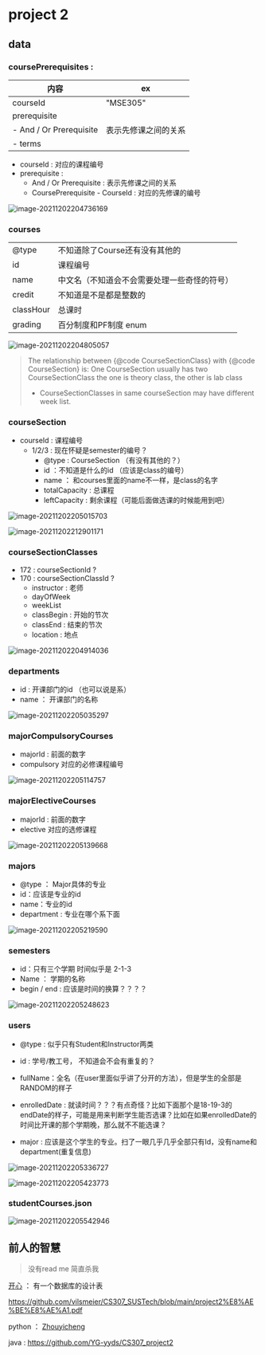 # project 2





## data

### coursePrerequisites :

| 内容                    | ex                   |
| ----------------------- | -------------------- |
| courseId                | "MSE305"             |
| prerequisite            |                      |
| - And / Or Prerequisite | 表示先修课之间的关系 |
| - terms                 |                      |

- courseId : 对应的课程编号
- prerequisite : 
  -  And / Or Prerequisite : 表示先修课之间的关系
  - CoursePrerequisite - CourseId : 对应的先修课的编号

![image-20211202204736169](https://github.com/Cateatsthatfish/Database-Project2/tree/main/Stage1_getStarted/pic/image-20211202204736169.png) 



### courses

|           |                                              |
| --------- | -------------------------------------------- |
| @type     | 不知道除了Course还有没有其他的               |
| id        | 课程编号                                     |
| name      | 中文名（不知道会不会需要处理一些奇怪的符号） |
| credit    | 不知道是不是都是整数的                       |
| classHour | 总课时                                       |
| grading   | 百分制度和PF制度 enum                        |

![image-20211202204805057](https://github.com/Cateatsthatfish/Database-Project2/tree/main/Stage1_getStarted/pic/image-20211202204805057.png) 



> The relationship between {@code CourseSectionClass} with {@code CourseSection} is: One CourseSection usually has two CourseSectionClass the one is theory class, the other is lab class
>
> -  CourseSectionClasses in same courseSection may have different week list.



### courseSection

- courseId : 课程编号
  - 1/2/3 : 现在怀疑是semester的编号？
    - @type : CourseSection  （有没有其他的？）
    - id ：不知道是什么的id （应该是class的编号）
    - name ： 和courses里面的name不一样，是class的名字
    - totalCapacity : 总课程
    - leftCapacity : 剩余课程（可能后面做选课的时候能用到吧）

![image-20211202205015703](https://github.com/Cateatsthatfish/Database-Project2/tree/main/Stage1_getStarted/pic/image-20211202205015703.png) 

![image-20211202212901171](https://github.com/Cateatsthatfish/Database-Project2/tree/main/Stage1_getStarted/pic/image-20211202212901171.png) 





### courseSectionClasses

- 172 : courseSectionId ? 
- 170 : courseSectionClassId ? 
  - instructor : 老师
  - dayOfWeek 
  - weekList
  - classBegin : 开始的节次
  - classEnd : 结束的节次
  - location : 地点

![image-20211202204914036](https://github.com/Cateatsthatfish/Database-Project2/tree/main/Stage1_getStarted/pic/image-20211202204914036.png)  



### departments

- id : 开课部门的id （也可以说是系）
- name ： 开课部门的名称

![image-20211202205035297](https://github.com/Cateatsthatfish/Database-Project2/tree/main/Stage1_getStarted/pic/image-20211202205035297.png) 



### majorCompulsoryCourses

- majorId : 前面的数字
- compulsory 对应的必修课程编号

![image-20211202205114757](https://github.com/Cateatsthatfish/Database-Project2/tree/main/Stage1_getStarted/pic/image-20211202205114757.png) 

### majorElectiveCourses

- majorId : 前面的数字
- elective 对应的选修课程

![image-20211202205139668](https://github.com/Cateatsthatfish/Database-Project2/tree/main/Stage1_getStarted/pic/image-20211202205139668.png) 

### majors

- @type ： Major具体的专业
- id：应该是专业的id
- name：专业的id
- department : 专业在哪个系下面

![image-20211202205219590](https://github.com/Cateatsthatfish/Database-Project2/tree/main/Stage1_getStarted/pic/image-20211202205219590.png) 

### semesters

- id：只有三个学期 时间似乎是 2-1-3
- Name ： 学期的名称
- begin / end : 应该是时间的换算？？？？

![image-20211202205248623](https://github.com/Cateatsthatfish/Database-Project2/tree/main/Stage1_getStarted/pic/image-20211202205248623.png) 

### users

- @type : 似乎只有Student和Instructor两类

- id : 学号/教工号， 不知道会不会有重复的？

- fullName：全名（在user里面似乎讲了分开的方法），但是学生的全部是RANDOM的样子

- enrolledDate : 就读时间？？？有点奇怪？比如下面那个是18-19-3的endDate的样子，可能是用来判断学生能否选课？比如在如果enrolledDate的时间比开课的那个学期晚，那么就不不能选课？

- major : 应该是这个学生的专业。扫了一眼几乎几乎全部只有Id，没有name和department(重复信息)

  

![image-20211202205336727](https://github.com/Cateatsthatfish/Database-Project2/tree/main/Stage1_getStarted/pic/image-20211202205336727.png) 

![image-20211202205423773](https://github.com/Cateatsthatfish/Database-Project2/tree/main/Stage1_getStarted/pic/image-20211202205423773.png) 





### studentCourses.json

![image-20211202205542946](https://github.com/Cateatsthatfish/Database-Project2/tree/main/Stage1_getStarted/pic/image-20211202205542946.png)  





## 前人的智慧

> 没有read me 简直杀我

[开心](https://github.com/vilsmeier/CS307_SUSTech/blob/main/Requirements.md) ： 有一个数据库的设计表

https://github.com/vilsmeier/CS307_SUSTech/blob/main/project2%E8%AE%BE%E8%AE%A1.pdf 

python ： [Zhouyicheng](https://github.com/Zhou-Yicheng/CS307-Project2) 

java : https://github.com/YG-yyds/CS307_project2



 
